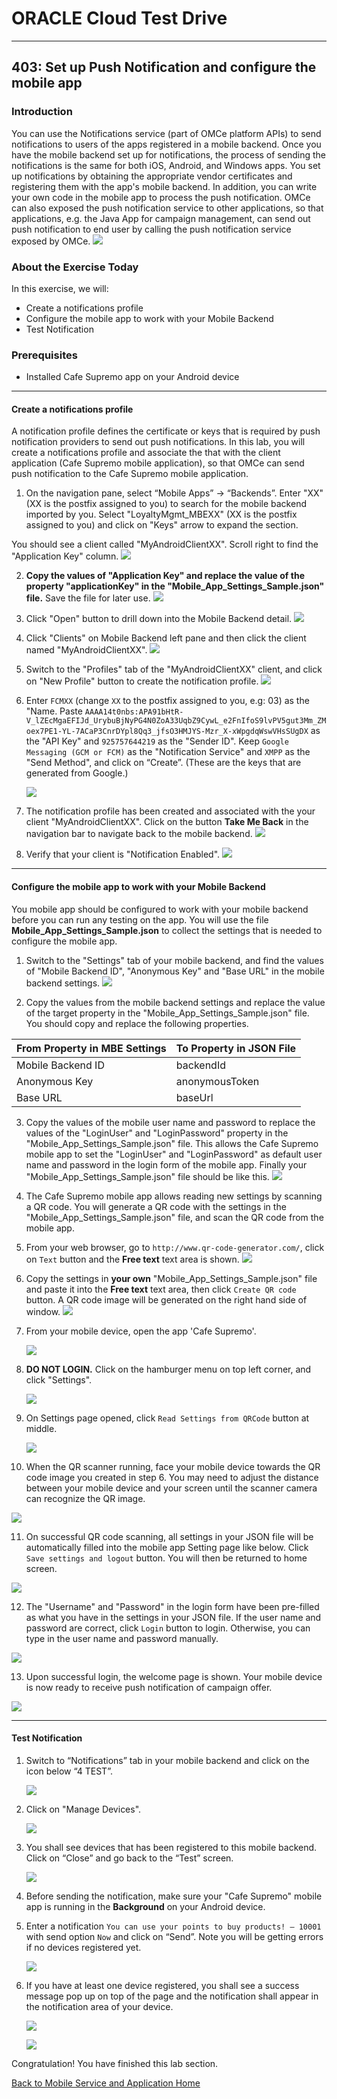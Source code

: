 # ORACLE Cloud Test Drive #
-----
## 403: Set up Push Notification and configure the mobile app ##

### Introduction ###
You can use the Notifications service (part of OMCe platform APIs) to send notifications to users of the apps registered in a mobile backend. Once you have the mobile backend set up for notifications, the process of sending the notifications is the same for both iOS, Android, and Windows apps. You set up notifications by obtaining the appropriate vendor certificates and registering them with the app's mobile backend. In addition, you can write your own code in the mobile app to process the push notification. OMCe can also exposed the push notification service to other applications, so that applications, e.g. the Java App for campaign management, can send out push notification to end user by calling the push notification service exposed by OMCe.
![](../common/images/mobile/mcsgs_dt_006_notifications.png)

### About the Exercise Today ###
In this exercise, we will:
- Create a notifications profile
- Configure the mobile app to work with your Mobile Backend
- Test Notification

### Prerequisites ###
- Installed Cafe Supremo app on your Android device

----
#### Create a notifications profile ####
A notification profile defines the certificate or keys that is required by push notification providers to send out push notifications. 
In this lab, you will create a notifications profile and associate the that with the client application (Cafe Supremo mobile application), so that OMCe can send push notification to the Cafe Supremo mobile application.

1. On the navigation pane, select “Mobile Apps” -> “Backends”. Enter "XX" (XX is the postfix assigned to you) to search for the mobile backend imported by you. Select "LoyaltyMgmt_MBEXX" (XX is the postfix assigned to you) and click on "Keys" arrow to expand the section.

You should see a client called "MyAndroidClientXX". Scroll right to find the "Application Key" column.
![](../common/images/mobile/403-Client_Settings.png)

2. **Copy the values of "Application Key" and replace the value of the property "applicationKey" in the "Mobile_App_Settings_Sample.json" file.**  Save the file for later use.
![](../common/images/mobile/403-Copy_ApplicationKey_To_Json.png)

3. Click "Open" button to drill down into the Mobile Backend detail.
![](../common/images/mobile/403-Begin_New_Profile_001.png)

4. Click "Clients" on Mobile Backend left pane and then click the client named "MyAndroidClientXX".
![](../common/images/mobile/403-Begin_New_Profile_002.png)

5. Switch to the "Profiles" tab of the "MyAndroidClientXX" client, and click on "New Profile" button to create the notification profile.
![](../common/images/mobile/403-Begin_New_Profile.png)

6. Enter `FCMXX` (change `XX` to the postfix assigned to you, e.g: 03) as the "Name. Paste `AAAA14t0nbs:APA91bHtR-V_lZEcMgaEFIJd_UrybuBjNyPG4N0ZoA33UqbZ9CywL_e2FnIfoS9lvPV5gut3Mm_ZMoex7PE1-YL-7ACaP3CnrDYpl8Qq3_jfsO3HMJYS-Mzr_X-xWpgdqWswVHsSUgDX` as the "API Key" and `925757644219` as the "Sender ID". Keep `Google Messaging (GCM or FCM)` as the "Notification Service" and `XMPP` as the "Send Method", and click on “Create”. (These are the keys that are generated from Google.)

   ![](../common/images/mobile/403-Create_New_Profile.png)

7. The notification profile has been created and associated with the your client "MyAndroidClientXX". Click on the button **Take Me Back** in the navigation bar to navigate back to the mobile backend.
![](../common/images/mobile/403-Profile_Navigate_Back.png)

8. Verify that your client is "Notification Enabled".
![](../common/images/mobile/403-Client_Notification_Enabled.png)


---
#### Configure the mobile app to work with your Mobile Backend ####
You mobile app should be configured to work with your mobile backend before you can run any testing on the app. You will use the file **Mobile_App_Settings_Sample.json** to collect the settings that is needed to configure the mobile app.

1. Switch to the "Settings" tab of your mobile backend, and find the values of "Mobile Backend ID", "Anonymous Key" and "Base URL" in the mobile backend settings.
![](../common/images/mobile/403-MBE_Settings.png)

2. Copy the values from the mobile backend settings and replace the value of the target property in the "Mobile_App_Settings_Sample.json" file.  You should copy and replace the following properties.

| From Property in MBE Settings | To Property in JSON File |
|-------------------------------|--------------------------|
| Mobile Backend ID             | backendId                |
| Anonymous Key                 | anonymousToken           |
| Base URL                      | baseUrl                  |

3. Copy the values of the mobile user name and password to replace the values of the "LoginUser" and "LoginPassword" property in the "Mobile_App_Settings_Sample.json" file.  This allows the Cafe Supremo mobile app to set the "LoginUser" and "LoginPassword" as default user name and password in the login form of the mobile app. Finally your "Mobile_App_Settings_Sample.json" file should be like this.
![](../common/images/mobile/403-Final_JSON.png)

4. The Cafe Supremo mobile app allows reading new settings by scanning a QR code. You will generate a QR code with the settings in the "Mobile_App_Settings_Sample.json" file, and scan the QR code from the mobile app. 

5. From your web browser, go to `http://www.qr-code-generator.com/`, click on `Text` button and the **Free text** text area is shown.
![](../common/images/mobile/01.qr.site.png)

6. Copy the settings in **your own** "Mobile_App_Settings_Sample.json" file and paste it into the **Free text** text area, then click `Create QR code` button. A QR code image will be generated on the right hand side of window.
![](../common/images/mobile/02.qr.result.png)

7. From your mobile device, open the app 'Cafe Supremo'.

   ![](../common/images/mobile/03.mobile.app.png)

8. **DO NOT LOGIN.**  Click on the hamburger menu on top left corner, and click "Settings".

   ![](../common/images/mobile/05.mobile.settings.png)

9. On Settings page opened, click `Read Settings from QRCode` button at middle.

   ![](../common/images/mobile/06.mobile.qr.png)

10. When the QR scanner running, face your mobile device towards the QR code image you created in step 6. You may need to adjust the distance between your mobile device and your screen until the scanner camera can recognize the QR image.

   ![](../common/images/mobile/07.mobile.cam.png)

11. On successful QR code scanning, all settings in your JSON file will be automatically filled into the mobile app Setting page like below. Click `Save settings and logout` button. You will then be returned to home screen.

   ![](../common/images/mobile/08.mobile.qr.result.png)

12. The "Username" and "Password" in the login form have been pre-filled as what you have in the settings in your JSON file. If the user name and password are correct, click `Login` button to login. Otherwise, you can type in the user name and password manually.

   ![](../common/images/mobile/09.mobile.login.png)

13. Upon successful login, the welcome page is shown. Your mobile device is now ready to receive push notification of campaign offer.

   ![](../common/images/mobile/10.mobile.welcome.png)

---
#### Test Notification ####
1. Switch to “Notifications” tab in your mobile backend and click on the icon below “4 TEST”.

   ![](../common/images/mobile/403-Navigate_To_Notification.png)

2. Click on "Manage Devices".

   ![](../common/images/mobile/403-Test_Manage_Devices.png)

3. You shall see devices that has been registered to this mobile backend. Click on “Close” and go back to the “Test” screen.

   ![](../common/images/mobile/403-Manage_Devices.png)

4. Before sending the notification, make sure your "Cafe Supremo" mobile app is running in the **Background** on your Android device.

5. Enter a notification `You can use your points to buy products! – 10001` with send option `Now` and click on “Send”. Note you will be getting errors if no devices registered yet.

   ![](../common/images/mobile/403-Notification_Test_Screen.png)

6. If you have at least one device registered, you shall see a success message pop up on top of the page and the notification shall appear in the notification area of your device.

   ![](../common/images/mobile/403-Notification_Sent.png)

   ![](../common/images/mobile/401-MobileApp_Notification_Result.png)


Congratulation! You have finished this lab section.

[Back to Mobile Service and Application Home](README.md)
